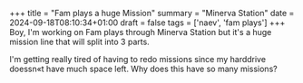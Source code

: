 +++
title = "Fam plays a huge Mission"
summary = "Minerva Station"
date = 2024-09-18T08:10:34+01:00
draft = false
tags = ['naev', 'fam plays']
+++
Boy, I'm working on Fam plays through Minerva Station but it's a huge mission line that will split into 3 parts.

I'm getting really tired of having to redo missions since my harddrive doessn«t have much space left. Why does this have so many missions?
